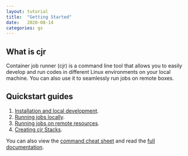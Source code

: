 ```yaml
---
layout: tutorial
title:  "Getting Started"
date:   2020-08-14
categories: gs
---
```


## **What is cjr**

Container job runner (cjr) is a command line tool that allows you to easily develop and run codes in different Linux environments on your local machine. You can also use it to seamlessly run jobs on remote boxes.

## **Quickstart guides**

1. [Installation and local development](/tutorials/local-dev/overview).
2. [Running jobs locally](/tutorials/local-dev/jobs/overview).
3. [Running jobs on remote resources](/tutorials/remote-jobs/overview).
4. [Creating cjr Stacks](/tutorials/stacks/overview).

You can also view the [command cheat sheet](/tutorials/command-cheatsheet) and read the [full documentation](/docs).